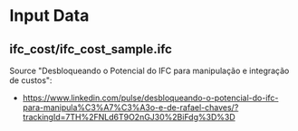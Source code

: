# Input Data

## ifc_cost/ifc_cost_sample.ifc

Source "Desbloqueando o Potencial do IFC para manipulação e integração de custos":

* https://www.linkedin.com/pulse/desbloqueando-o-potencial-do-ifc-para-manipula%C3%A7%C3%A3o-e-de-rafael-chaves/?trackingId=7TH%2FNLd6T9O2nGJ30%2BiFdg%3D%3D